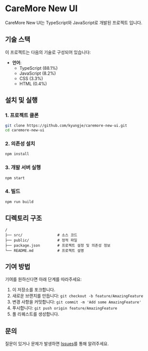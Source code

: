 # CareMore New UI

CareMore New UI는 TypeScript와 JavaScript로 개발된 프로젝트 입니다.

## 기술 스택

이 프로젝트는 다음의 기술로 구성되어 있습니다:
- **언어**: 
  - TypeScript (88.1%)
  - JavaScript (8.2%)
  - CSS (3.3%)
  - HTML (0.4%)

## 설치 및 실행

### 1. 프로젝트 클론
```bash
git clone https://github.com/kyungje/caremore-new-ui.git
cd caremore-new-ui
```

### 2. 의존성 설치
```bash
npm install
```

### 3. 개발 서버 실행
```bash
npm start
```

### 4. 빌드
```bash
npm run build
```

## 디렉토리 구조

```plaintext
/
├── src/                # 소스 코드
├── public/             # 정적 파일
├── package.json        # 프로젝트 설정 및 의존성 정보
└── README.md           # 프로젝트 설명
```

## 기여 방법

기여를 원하신다면 아래 단계를 따라주세요:
1. 이 저장소를 포크합니다.
2. 새로운 브랜치를 만듭니다: `git checkout -b feature/AmazingFeature`
3. 변경 사항을 커밋합니다: `git commit -m 'Add some AmazingFeature'`
4. 푸시합니다: `git push origin feature/AmazingFeature`
5. 풀 리퀘스트를 생성합니다.

## 문의

질문이 있거나 문제가 발생하면 [Issues](https://github.com/kyungje/caremore-new-ui/issues)를 통해 알려주세요.
```
